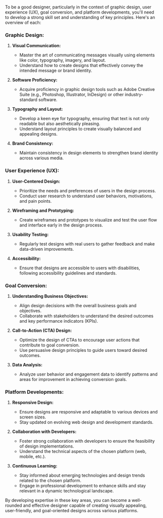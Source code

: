 To be a good designer, particularly in the context of graphic design, user experience (UX), goal conversion, and platform developments, you'll need to develop a strong skill set and understanding of key principles. Here's an overview of each:

### Graphic Design:

1. **Visual Communication:**
    
    - Master the art of communicating messages visually using elements like color, typography, imagery, and layout.
    - Understand how to create designs that effectively convey the intended message or brand identity.
2. **Software Proficiency:**
    
    - Acquire proficiency in graphic design tools such as Adobe Creative Suite (e.g., Photoshop, Illustrator, InDesign) or other industry-standard software.
3. **Typography and Layout:**
    
    - Develop a keen eye for typography, ensuring that text is not only readable but also aesthetically pleasing.
    - Understand layout principles to create visually balanced and appealing designs.
4. **Brand Consistency:**
    
    - Maintain consistency in design elements to strengthen brand identity across various media.

### User Experience (UX):

1. **User-Centered Design:**
    
    - Prioritize the needs and preferences of users in the design process.
    - Conduct user research to understand user behaviors, motivations, and pain points.
2. **Wireframing and Prototyping:**
    
    - Create wireframes and prototypes to visualize and test the user flow and interface early in the design process.
3. **Usability Testing:**
    
    - Regularly test designs with real users to gather feedback and make data-driven improvements.
4. **Accessibility:**
    
    - Ensure that designs are accessible to users with disabilities, following accessibility guidelines and standards.

### Goal Conversion:

1. **Understanding Business Objectives:**
    
    - Align design decisions with the overall business goals and objectives.
    - Collaborate with stakeholders to understand the desired outcomes and key performance indicators (KPIs).
2. **Call-to-Action (CTA) Design:**
    
    - Optimize the design of CTAs to encourage user actions that contribute to goal conversion.
    - Use persuasive design principles to guide users toward desired outcomes.
3. **Data Analysis:**
    
    - Analyze user behavior and engagement data to identify patterns and areas for improvement in achieving conversion goals.

### Platform Developments:

1. **Responsive Design:**
    
    - Ensure designs are responsive and adaptable to various devices and screen sizes.
    - Stay updated on evolving web design and development standards.
2. **Collaboration with Developers:**
    
    - Foster strong collaboration with developers to ensure the feasibility of design implementations.
    - Understand the technical aspects of the chosen platform (web, mobile, etc.).
3. **Continuous Learning:**
    
    - Stay informed about emerging technologies and design trends related to the chosen platform.
    - Engage in professional development to enhance skills and stay relevant in a dynamic technological landscape.

By developing expertise in these key areas, you can become a well-rounded and effective designer capable of creating visually appealing, user-friendly, and goal-oriented designs across various platforms.